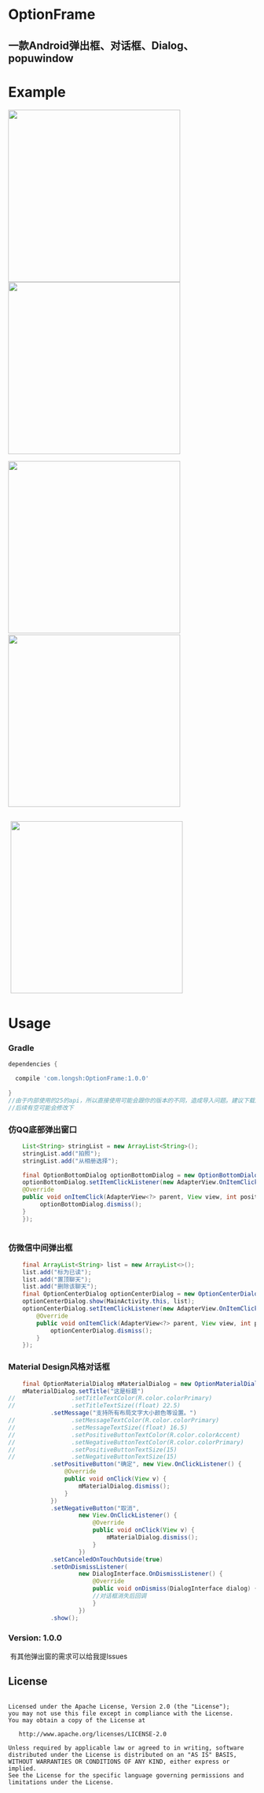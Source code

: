 # OptionFrame

一款Android弹出框、对话框、Dialog、popuwindow
---

# Example

<image src="https://github.com/q805699513/OptionFrame/blob/master/image/yi.gif?raw=true" width="350px"/>  <image src="https://github.com/q805699513/OptionFrame/blob/master/image/er.png?raw=true" width="350px"/>  

<image src="https://github.com/q805699513/OptionFrame/blob/master/image/san.png?raw=true" width="350px"/>  <image src="https://github.com/q805699513/OptionFrame/blob/master/image/si.png?raw=true" width="350px"/>

 <image src="https://github.com/q805699513/OptionFrame/blob/master/image/wu.png?raw=true" width="350px"/>
---

# Usage

### Gradle

```groovy
dependencies {

  compile 'com.longsh:OptionFrame:1.0.0'
 
}
//由于内部使用的25的api，所以直接使用可能会跟你的版本的不同，造成导入问题。建议下载源码把gradle修改成你对应的api
//后续有空可能会修改下
```



### 仿QQ底部弹出窗口
```java
    List<String> stringList = new ArrayList<String>();
    stringList.add("拍照");
    stringList.add("从相册选择");

    final OptionBottomDialog optionBottomDialog = new OptionBottomDialog(MainActivity.this, stringList);
    optionBottomDialog.setItemClickListener(new AdapterView.OnItemClickListener() {
    @Override
    public void onItemClick(AdapterView<?> parent, View view, int position, long id) {
         optionBottomDialog.dismiss();
    }
    });
    
```

### 仿微信中间弹出框
```java
    final ArrayList<String> list = new ArrayList<>();
    list.add("标为已读");
    list.add("置顶聊天");
    list.add("删除该聊天");
    final OptionCenterDialog optionCenterDialog = new OptionCenterDialog();
    optionCenterDialog.show(MainActivity.this, list);
    optionCenterDialog.setItemClickListener(new AdapterView.OnItemClickListener() {
        @Override
        public void onItemClick(AdapterView<?> parent, View view, int position, long id) {
            optionCenterDialog.dismiss();
        }
    });
```

###  Material Design风格对话框
```java
    final OptionMaterialDialog mMaterialDialog = new OptionMaterialDialog(MainActivity.this);
    mMaterialDialog.setTitle("这是标题")
//                .setTitleTextColor(R.color.colorPrimary)
//                .setTitleTextSize((float) 22.5)
            .setMessage("支持所有布局文字大小颜色等设置。")
//                .setMessageTextColor(R.color.colorPrimary)
//                .setMessageTextSize((float) 16.5)
//                .setPositiveButtonTextColor(R.color.colorAccent)
//                .setNegativeButtonTextColor(R.color.colorPrimary)
//                .setPositiveButtonTextSize(15)
//                .setNegativeButtonTextSize(15)
            .setPositiveButton("确定", new View.OnClickListener() {
                @Override
                public void onClick(View v) {
                    mMaterialDialog.dismiss();
                }
            })
            .setNegativeButton("取消",
                    new View.OnClickListener() {
                        @Override
                        public void onClick(View v) {
                            mMaterialDialog.dismiss();
                        }
                    })
            .setCanceledOnTouchOutside(true)
            .setOnDismissListener(
                    new DialogInterface.OnDismissListener() {
                        @Override
                        public void onDismiss(DialogInterface dialog) {
                        //对话框消失后回调
                        }
                    })
            .show();
```


### Version: 1.0.0

  有其他弹出窗的需求可以给我提Issues
  
## License
```text

Licensed under the Apache License, Version 2.0 (the "License");
you may not use this file except in compliance with the License.
You may obtain a copy of the License at

   http://www.apache.org/licenses/LICENSE-2.0

Unless required by applicable law or agreed to in writing, software
distributed under the License is distributed on an "AS IS" BASIS,
WITHOUT WARRANTIES OR CONDITIONS OF ANY KIND, either express or implied.
See the License for the specific language governing permissions and
limitations under the License.
```



